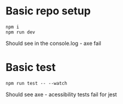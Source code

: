 # Basic repo setup
```
npm i
npm run dev
```
Should see in the console.log - axe fail

# Basic test
```
npm run test -- --watch
```
Should see axe - acessibility tests fail for jest 